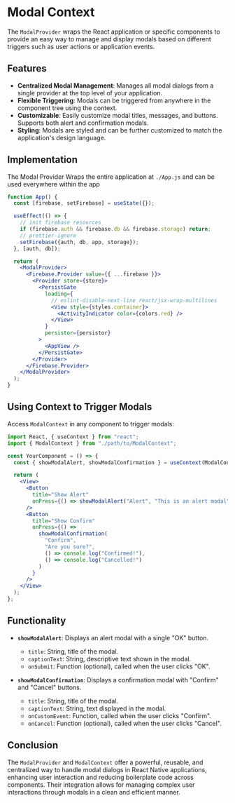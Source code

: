 # Modal Context

The `ModalProvider` wraps the React application or specific components to provide an easy way to manage and display modals based on different triggers such as user actions or application events.

## Features

- **Centralized Modal Management**: Manages all modal dialogs from a single provider at the top level of your application.
- **Flexible Triggering**: Modals can be triggered from anywhere in the component tree using the context.
- **Customizable**: Easily customize modal titles, messages, and buttons. Supports both alert and confirmation modals.
- **Styling**: Modals are styled and can be further customized to match the application's design language.

## Implementation

The Modal Provider Wraps the entire application at `./App.js` and can be used everywhere within the app

```jsx
function App() {
  const [firebase, setFirebase] = useState({});

  useEffect(() => {
    // init firebase resources
    if (firebase.auth && firebase.db && firebase.storage) return;
    // prettier-ignore
    setFirebase({auth, db, app, storage});
  }, [auth, db]);

  return (
    <ModalProvider>
      <Firebase.Provider value={{ ...firebase }}>
        <Provider store={store}>
          <PersistGate
            loading={
              // eslint-disable-next-line react/jsx-wrap-multilines
              <View style={styles.container}>
                <ActivityIndicator color={colors.red} />
              </View>
            }
            persistor={persistor}
          >
            <AppView />
          </PersistGate>
        </Provider>
      </Firebase.Provider>
    </ModalProvider>
  );
}
```

## Using Context to Trigger Modals

Access `ModalContext` in any component to trigger modals:

```jsx
import React, { useContext } from "react";
import { ModalContext } from "./path/to/ModalContext";

const YourComponent = () => {
  const { showModalAlert, showModalConfirmation } = useContext(ModalContext);

  return (
    <View>
      <Button
        title="Show Alert"
        onPress={() => showModalAlert("Alert", "This is an alert modal")}
      />
      <Button
        title="Show Confirm"
        onPress={() =>
          showModalConfirmation(
            "Confirm",
            "Are you sure?",
            () => console.log("Confirmed!"),
            () => console.log("Cancelled!")
          )
        }
      />
    </View>
  );
};
```

## Functionality

- **`showModalAlert`**: Displays an alert modal with a single "OK" button.

  - `title`: String, title of the modal.
  - `captionText`: String, descriptive text shown in the modal.
  - `onSubmit`: Function (optional), called when the user clicks "OK".

- **`showModalConfirmation`**: Displays a confirmation modal with "Confirm" and "Cancel" buttons.
  - `title`: String, title of the modal.
  - `captionText`: String, text displayed in the modal.
  - `onCustomEvent`: Function, called when the user clicks "Confirm".
  - `onCancel`: Function (optional), called when the user clicks "Cancel".

## Conclusion

The `ModalProvider` and `ModalContext` offer a powerful, reusable, and centralized way to handle modal dialogs in React Native applications, enhancing user interaction and reducing boilerplate code across components. Their integration allows for managing complex user interactions through modals in a clean and efficient manner.
